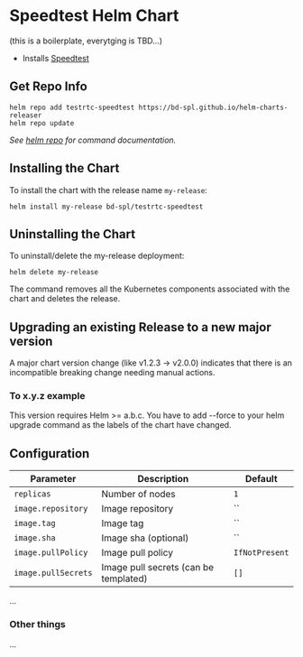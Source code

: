 # Speedtest Helm Chart
(this is a boilerplate, everytging is TBD...)

* Installs [Speedtest](https://testrtc.com/network-testing/)

## Get Repo Info

```console
helm repo add testrtc-speedtest https://bd-spl.github.io/helm-charts-releaser
helm repo update
```

_See [helm repo](https://helm.sh/docs/helm/helm_repo/) for command documentation._

## Installing the Chart

To install the chart with the release name `my-release`:

```console
helm install my-release bd-spl/testrtc-speedtest
```

## Uninstalling the Chart

To uninstall/delete the my-release deployment:

```console
helm delete my-release
```

The command removes all the Kubernetes components associated with the chart and deletes the release.

## Upgrading an existing Release to a new major version

A major chart version change (like v1.2.3 -> v2.0.0) indicates that there is an
incompatible breaking change needing manual actions.

### To x.y.z example

This version requires Helm >= a.b.c.
You have to add --force to your helm upgrade command as the labels of the chart have changed.

## Configuration

| Parameter                                 | Description                                   | Default                                                 |
|-------------------------------------------|-----------------------------------------------|---------------------------------------------------------|
| `replicas`                                | Number of nodes                               | `1`                                                     |
| `image.repository`                        | Image repository                              | ``                                                      |
| `image.tag`                               | Image tag                                     | ``                                                      |
| `image.sha`                               | Image sha (optional)                          | ``                                                      |
| `image.pullPolicy`                        | Image pull policy                             | `IfNotPresent`                                          |
| `image.pullSecrets`                       | Image pull secrets (can be templated)         | `[]`                                                    |

...

### Other things

...
